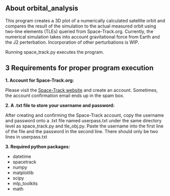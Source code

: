 ## About orbital_analysis
This program creates a 3D plot of a numerically calculated satellite orbit and compares the result of the simulation to the actual measured orbit using two-line elements (TLEs) queried from Space-Track.org. Currently, the numerical simulation takes into account gravitational force from Earth and the J2 perterbation. Incorporation of other perturbations is WIP.

Running space_track.py executes the program.

## 3 Requirements for proper program execution
**1. Account for Space-Track.org:**

Please visit the [Space-Track website](https://www.space-track.org) and create an account. Sometimes, the account confirmation email ends up in the spam box.

**2. A .txt file to store your username and password:**

After creating and confirming the Space-Track account, copy the username and password onto a .txt file named userpass.txt under the same directory level as space_track.py and tle_obj.py. Paste the username into the first line of the file and the password in the second line. There should only be two lines in userpass.txt


**3. Required python packages:** 
- datetime
- spacetrack
- numpy
- matplotlib
- scipy
- mlp_toolkits
- math


